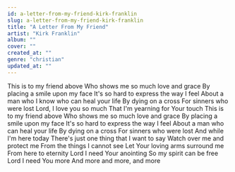 ```yaml
---
id: a-letter-from-my-friend-kirk-franklin
slug: a-letter-from-my-friend-kirk-franklin
title: "A Letter From My Friend"
artist: "Kirk Franklin"
album: ""
cover: ""
created_at: ""
genre: "christian"
updated_at: ""
---
```


This is to my friend above
Who shows me so much love and grace
By placing a smile upon my face
It's so hard to express the way I feel
About a man who I know who can heal your life
By dying on a cross
For sinners who were lost
Lord, I love you so much
That I'm yearning for Your touch
This is to my friend above
Who shows me so much love and grace
By placing a smile upon my face
It's so hard to express the way I feel
About a man who can heal your life
By dying on a cross
For sinners who were lost
And while I'm here today
There's just one thing that I want to say
Watch over me and protect me
From the things I cannot see
Let Your loving arms surround me
From here to eternity
Lord I need Your anointing
So my spirit can be free
Lord I need You more
And more and more, and more